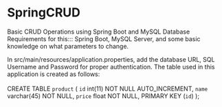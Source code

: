 # SpringCRUD
Basic CRUD Operations using Spring Boot and MySQL Database
<br>
Requirements for this::: Spring Boot, MySQL Server, and some basic knowledge on what parameters to change.

In src/main/resources/application.properties, add the database URL, SQL Username and Password for proper authentication.
The table used in this application is created as follows:
<br><br>
CREATE TABLE `product` (
  `id` int(11) NOT NULL AUTO_INCREMENT,
  `name` varchar(45) NOT NULL,
  `price` float NOT NULL,
  PRIMARY KEY (`id`)
);
<br><br>
